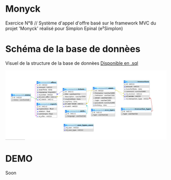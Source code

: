 # Monyck
Exercice N°8 // Système d'appel d'offre basé sur le framework MVC du projet 'Monyck' réalisé pour Simplon Epinal (e²Simplon) 

# Schéma de la base de donnèes
Visuel de la structure de la base de donnèes [Disponible en .sql](
https://raw.githubusercontent.com/bZez/Monycks/blob/step3/monyckDB.sql)

![APERCU](https://raw.githubusercontent.com/bZez/Monyck/step3/Screenshot-2017-11-16%20localhost%20localhost%20monyckDB%20phpMyAdmin%204%207%205.png)

# DEMO
Soon

